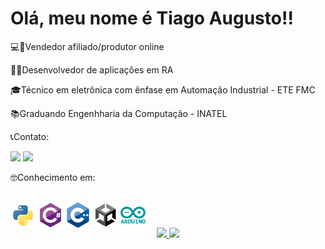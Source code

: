 # Olá, meu nome é Tiago Augusto!! 

💻💸Vendedor afiliado/produtor online

👨‍💻Desenvolvedor de aplicações em RA

🎓Técnico em eletrônica com ênfase em Automação Industrial - ETE FMC

📚Graduando Engenhharia da Computação - INATEL

📞Contato:
<div> 
  <a href="http://wa.me/+55(35)98412-4709" target="_blank"><img src="https://img.shields.io/badge/WhatsApp-25D366?style=for-the-badge&logo=whatsapp&logoColor=white" target="_blank"></a>
  <a href="" target="_blank"><img src="https://img.shields.io/badge/-Instagram-%23E4405F?style=for-the-badge&logo=instagram&logoColor=white" target="_blank"></a>
</div>


🤓Conhecimento em:
<div style="display: inline_block"><br>
  <img align="center" alt="Rafa-Python" height="40" width="40" src="https://raw.githubusercontent.com/devicons/devicon/master/icons/python/python-original.svg">
  <img align="center" alt="Rafa-Csharp" height="40" width="40" src="https://raw.githubusercontent.com/devicons/devicon/master/icons/csharp/csharp-original.svg">
  <img align="center" alt="Rafa-Csharp" height="40" width="40" src="https://raw.githubusercontent.com/devicons/devicon/master/icons/cplusplus/cplusplus-original.svg"/>
  <img align="center" alt="Rafa-Csharp" height="40" width="40" src="https://raw.githubusercontent.com/devicons/devicon/master/icons/unity/unity-original.svg" />
  <img align="center" alt="Rafa-Csharp" height="40" width="40" src="https://raw.githubusercontent.com/devicons/devicon/master/icons/arduino/arduino-original-wordmark.svg" />
</div>


<div align="center">
<a href="https://github.com/DevTiagold">
<img height="130em" src="https://github-readme-stats.vercel.app/api?username=DevTiagold&show_icons=true&theme=blue-green&include_all_commits=true&count_private=true"/>
<img height="130em" src="https://github-readme-stats.vercel.app/api/top-langs/?username=DevTiagold&layout=compact&langs_count=7&theme=blue-green"/>
</div>



